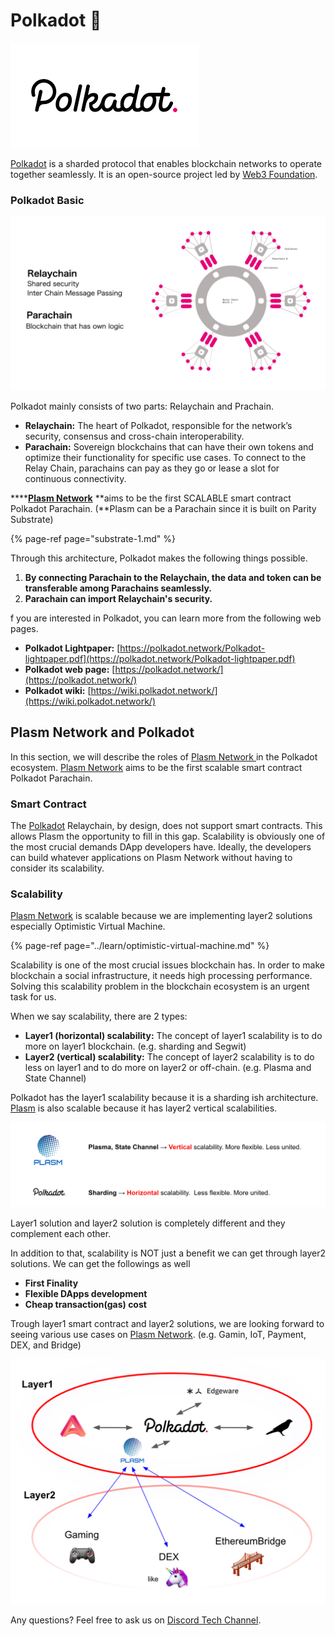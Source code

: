 # Polkadot 🔴

![](../.gitbook/assets/sukurnshotto-2020-06-07-221155png.png)

[Polkadot](https://polkadot.network/) is a sharded protocol that enables blockchain networks to operate together seamlessly. It is an open-source project led by [Web3 Foundation](https://web3.foundation/). 

### Polkadot Basic

![](../.gitbook/assets/sukurnshotto-2020-06-07-230056png.png)

Polkadot mainly consists of two parts: Relaychain and Prachain. 

* **Relaychain:** The heart of Polkadot, responsible for the network’s security, consensus and cross-chain interoperability.
* **Parachain:** Sovereign blockchains that can have their own tokens and optimize their functionality for specific use cases. To connect to the Relay Chain, parachains can pay as they go or lease a slot for continuous connectivity.

\*\*\*\*[**Plasm Network**](https://www.plasmnet.io/) **aims to be the first SCALABLE smart contract Polkadot Parachain. \(**Plasm can be a Parachain since it is built on Parity Substrate\)

{% page-ref page="substrate-1.md" %}

Through this architecture, Polkadot makes the following things possible. 

1. **By connecting Parachain to the Relaychain, the data and token can be transferable among Parachains seamlessly.**
2. **Parachain can import Relaychain's security.**

f you are interested in Polkadot, you can learn more from the following web pages.

* **Polkadot Lightpaper:** [https://polkadot.network/Polkadot-lightpaper.pdf](https://polkadot.network/Polkadot-lightpaper.pdf)
* **Polkadot web page:** [https://polkadot.network/](https://polkadot.network/)
* **Polkadot wiki:** [https://wiki.polkadot.network/](https://wiki.polkadot.network/)

##  Plasm Network and Polkadot

In this section, we will describe the roles of [Plasm Network ](https://www.plasmnet.io/)in the Polkadot ecosystem. [Plasm Network](https://www.plasmnet.io/) aims to be the first scalable smart contract Polkadot Parachain. 

### Smart Contract

The [Polkadot](https://polkadot.network/) Relaychain, by design, does not support smart contracts. This allows Plasm the opportunity to fill in this gap. Scalability is obviously one of the most crucial demands DApp developers have. Ideally, the developers can build whatever applications on Plasm Network without having to consider its scalability.

### Scalability

[Plasm Network](https://www.plasmnet.io/) is scalable because we are implementing layer2 solutions especially Optimistic Virtual Machine.

{% page-ref page="../learn/optimistic-virtual-machine.md" %}

Scalability is one of the most crucial issues blockchain has. In order to make blockchain a social infrastructure, it needs high processing performance. Solving this scalability problem in the blockchain ecosystem is an urgent task for us.

When we say scalability, there are 2 types: 

* **Layer1 \(horizontal\) scalability:** The concept of layer1 scalability is to do more on layer1 blockchain. \(e.g. sharding and Segwit\)
* **Layer2 \(vertical\) scalability:** The concept of layer2 scalability is to do less on layer1 and to do more on layer2 or off-chain.  \(e.g. Plasma and State Channel\)

Polkadot has the layer1 scalability because it is a sharding ish architecture. [Plasm](https://www.plasmnet.io/) is also scalable because it has layer2 vertical scalabilities. 

![](../.gitbook/assets/sukurnshotto-2020-06-07-234905png.png)

Layer1 solution and layer2 solution is completely different and they complement each other. 

In addition to that, scalability is NOT just a benefit we can get through layer2 solutions. We can get the followings as well

* **First Finality**
* **Flexible DApps development**
* **Cheap transaction\(gas\) cost**

Trough layer1 smart contract and layer2 solutions, we are looking forward to seeing various use cases on [Plasm Network](https://www.plasmnet.io/). \(e.g. Gamin, IoT, Payment, DEX, and Bridge\) 

![](../.gitbook/assets/sukurnshotto-2020-06-08-00739png.png)

Any questions? Feel free  to ask us on [Discord Tech Channel](https://discord.gg/Z3nC9U4).

